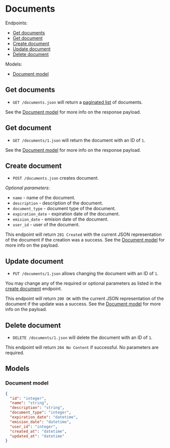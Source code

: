 # Documents

Endpoints:

- [Get documents](#get-documents)
- [Get document](#get-document)
- [Create document](#create-document)
- [Update document](#update-document)
- [Delete document](#delete-document)

Models:

- [Document model](#document-model)

## Get documents

- `GET /documents.json` will return a [paginated list](../README.md#pagination) of documents.

<!--
_Optional query parameters_:

* `attribute1` - when set to true, will only return resources that...
* `attribute2` - when set to true, will only return resources that...
-->

See the [Document model](#document-model) for more info on the response payload.

## Get document

- `GET /documents/1.json` will return the document with an ID of `1`.

See the [Document model](#document-model) for more info on the response payload.

## Create document

- `POST /documents.json` creates document.

<!--
**Required parameters**:

* `name` - name of the document.
* `description` - description of the document.
* `document_type` - document type of the document.
* `expiration_date` - expiration date of the document.
* `emision_date` - emision date of the document.
* `user_id` - user of the document.
-->

_Optional parameters_:

* `name` - name of the document.
* `description` - description of the document.
* `document_type` - document type of the document.
* `expiration_date` - expiration date of the document.
* `emision_date` - emision date of the document.
* `user_id` - user of the document.

This endpoint will return `201 Created` with the current JSON representation of the document if the creation was a success. See the [Document model](#document-model) for more info on the payload.

## Update document

- `PUT /documents/1.json` allows changing the document with an ID of `1`.

You may change any of the required or optional parameters as listed in the [create document](#create-document) endpoint.

This endpoint will return `200 OK` with the current JSON representation of the document if the update was a success. See the [Document model](#document-model) for more info on the payload.

## Delete document

- `DELETE /documents/1.json` will delete the document with an ID of `1`.

This endpoint will return `204 No Content` if successful. No parameters are required.

## Models

### Document model

```json
{
  "id": "integer",
  "name": "string",
  "description": "string",
  "document_type": "integer",
  "expiration_date": "datetime",
  "emision_date": "datetime",
  "user_id": "integer",
  "created_at": "datetime",
  "updated_at": "datetime"
}
```

